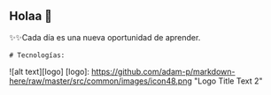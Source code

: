 ## Holaa 👋


✨✨Cada día es una nueva oportunidad de aprender.


 	# Tecnologías:
  ![alt text][logo]
  [logo]: https://github.com/adam-p/markdown-here/raw/master/src/common/images/icon48.png "Logo Title Text 2"

  
<!--
**kelly103312/kelly103312** is a ✨ _special_ ✨ repository because its `README.md` (this file) appears on your GitHub profile.

Here are some ideas to get you started:

- 🔭 I’m currently working on ...
- 🌱 I’m currently learning ...
- 👯 I’m looking to collaborate on ...
- 🤔 I’m looking for help with ...
- 💬 Ask me about ...
- 📫 How to reach me: ...
- 😄 Pronouns: ...
- ⚡ Fun fact: ...
-->
